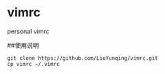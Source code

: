 # vimrc
personal vimrc


##使用说明
```
git clone https://github.com/LiuYunqing/vimrc.git
cp vimrc ~/.vimrc
```

